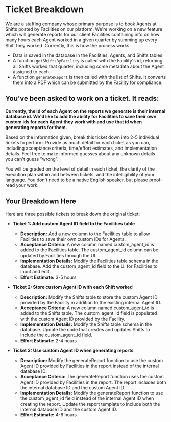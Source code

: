 # Ticket Breakdown

We are a staffing company whose primary purpose is to book Agents at Shifts posted by Facilities on our platform. We're working on a new feature which will generate reports for our client Facilities containing info on how many hours each Agent worked in a given quarter by summing up every Shift they worked. Currently, this is how the process works:

- Data is saved in the database in the Facilities, Agents, and Shifts tables
- A function `getShiftsByFacility` is called with the Facility's id, returning all Shifts worked that quarter, including some metadata about the Agent assigned to each
- A function `generateReport` is then called with the list of Shifts. It converts them into a PDF which can be submitted by the Facility for compliance.

## You've been asked to work on a ticket. It reads:

**Currently, the id of each Agent on the reports we generate is their internal database id. We'd like to add the ability for Facilities to save their own custom ids for each Agent they work with and use that id when generating reports for them.**

Based on the information given, break this ticket down into 2-5 individual tickets to perform. Provide as much detail for each ticket as you can, including acceptance criteria, time/effort estimates, and implementation details. Feel free to make informed guesses about any unknown details - you can't guess "wrong".

You will be graded on the level of detail in each ticket, the clarity of the execution plan within and between tickets, and the intelligibility of your language. You don't need to be a native English speaker, but please proof-read your work.

## Your Breakdown Here

Here are three possible tickets to break down the original ticket:

- **Ticket 1: Add custom Agent ID field to the Facilities table**

  - **Description:**
    Add a new column to the Facilities table to allow Facilities to save their own custom IDs for Agents.
  - **Acceptance Criteria:**
    A new column named custom_agent_id is added to the Facilities table.
    The custom_agent_id column can be updated by Facilities through the UI.
  - **Implementation Details:**
    Modify the Facilities table schema in the database.
    Add the custom_agent_id field to the UI for Facilities to input and edit.
  - **Effort Estimate:** 3-5 hours

- **Ticket 2: Store custom Agent ID with each Shift worked**

  - **Description:**
    Modify the Shifts table to store the custom Agent ID provided by the Facility in addition to the existing internal Agent ID.
  - **Acceptance Criteria:**
    A new column named custom_agent_id is added to the Shifts table.
    The custom_agent_id field is populated with the custom Agent ID provided by the Facility.
  - **Implementation Details:**
    Modify the Shifts table schema in the database.
    Update the code that creates and updates Shifts to include the custom_agent_id field.
  - **Effort Estimate:** 2-4 hours

- **Ticket 3: Use custom Agent ID when generating reports**

  - **Description:**
    Modify the generateReport function to use the custom Agent ID provided by Facilities in the report instead of the internal database ID.
  - **Acceptance Criteria:**
    The generateReport function uses the custom Agent ID provided by Facilities in the report.
    The report includes both the internal database ID and the custom Agent ID.
  - **Implementation Details:**
    Modify the generateReport function to use the custom_agent_id field instead of the internal Agent ID when creating the report.
    Update the report template to include both the internal database ID and the custom Agent ID.
  - **Effort Estimate:** 4-6 hours
